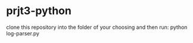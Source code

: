 # prjt3-python
clone this repository into the folder of your choosing and then run:
python log-parser.py
